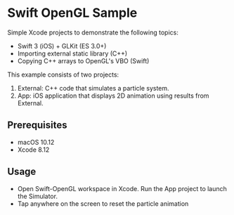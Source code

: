 # Swift OpenGL Sample

Simple Xcode projects to demonstrate the following topics: 

* Swift 3 (iOS) + GLKit (ES 3.0+)
* Importing external static library (C++)
* Copying C++ arrays to OpenGL's VBO (Swift)

This example consists of two projects: 

1. External: C++ code that simulates a particle system.
2. App: iOS application that displays 2D animation using results from External. 

## Prerequisites

* macOS 10.12
* Xcode 8.12

## Usage

* Open Swift-OpenGL workspace in Xcode. Run the App project to launch the Simulator. 
* Tap anywhere on the screen to reset the particle animation

